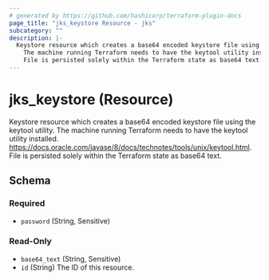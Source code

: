 ```yaml
---
# generated by https://github.com/hashicorp/terraform-plugin-docs
page_title: "jks_keystore Resource - jks"
subcategory: ""
description: |-
  Keystore resource which creates a base64 encoded keystore file using the keytool utility.
  	The machine running Terraform needs to have the keytool utility installed. https://docs.oracle.com/javase/8/docs/technotes/tools/unix/keytool.html.
  	File is persisted solely within the Terraform state as base64 text.
---
```


# jks_keystore (Resource)

Keystore resource which creates a base64 encoded keystore file using the keytool utility.
		The machine running Terraform needs to have the keytool utility installed. https://docs.oracle.com/javase/8/docs/technotes/tools/unix/keytool.html.
		File is persisted solely within the Terraform state as base64 text.



<!-- schema generated by tfplugindocs -->
## Schema

### Required

- `password` (String, Sensitive)

### Read-Only

- `base64_text` (String, Sensitive)
- `id` (String) The ID of this resource.
